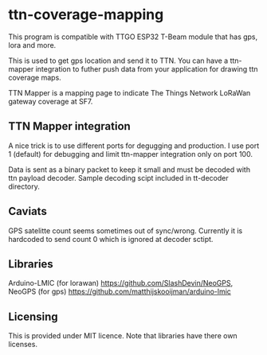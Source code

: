 # ttn-coverage-mapping

This program is compatible with TTGO ESP32 T-Beam module that has gps, lora and more.

This is used to get gps location and send it to TTN. You can have a ttn-mapper integration
to futher push data from your application for drawing ttn coverage maps.

TTN Mapper is a mapping page to indicate The Things Network LoRaWan gateway coverage at SF7.

## TTN Mapper integration
A nice trick is to use different ports for degugging and production. I use port 1 (default) for debugging and limit ttn-mapper integration only on port 100.

Data is sent as a binary packet to keep it small and must be decoded with ttn payload decoder. Sample decoding scipt included in tt-decoder directory.


## Caviats
GPS satelitte count seems sometimes out of sync/wrong. Currently it is hardcoded to send count 0 which is ignored at decoder sctipt.

## Libraries
Arduino-LMIC (for lorawan) https://github.com/SlashDevin/NeoGPS, NeoGPS (for gps) https://github.com/matthijskooijman/arduino-lmic


## Licensing
This is provided under MIT licence.
Note that libraries have there own licenses.


